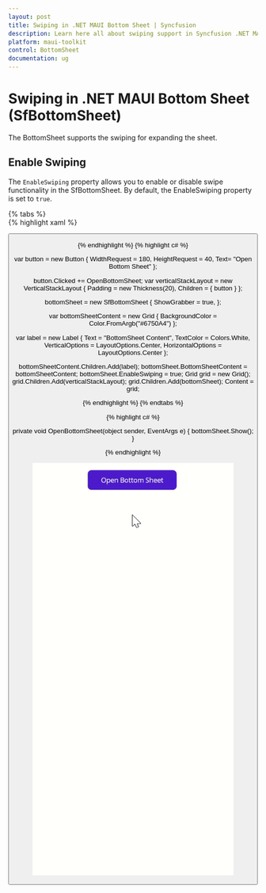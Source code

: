 ```yaml
---
layout: post
title: Swiping in .NET MAUI Bottom Sheet | Syncfusion
description: Learn here all about swiping support in Syncfusion .NET MAUI Bottom Sheet (SfBottomSheet) control and more.
platform: maui-toolkit
control: BottomSheet
documentation: ug
---
```

# Swiping in .NET MAUI Bottom Sheet (SfBottomSheet)

The BottomSheet supports the swiping for expanding the sheet. 

## Enable Swiping

The `EnableSwiping` property allows you to enable or disable swipe functionality in the SfBottomSheet. By default, the EnableSwiping property is set to `true`.

{% tabs %}	
{% highlight xaml %}

<Grid>
     <VerticalStackLayout Padding="20">
         <Button Text="Open Bottom Sheet" WidthRequest="180" HeightRequest="40" Clicked="OpenBottomSheet"/>
     </VerticalStackLayout>
     <bottomSheet:SfBottomSheet x:Name="bottomSheet" ShowGrabber="True" EnableSwiping="True">
         <bottomSheet:SfBottomSheet.BottomSheetContent>
             <Grid BackgroundColor="#6750A4">
                 <Label Text="BottomSheet Content"  TextColor="White" VerticalOptions="Center" HorizontalOptions="Center"/>
             </Grid>
         </bottomSheet:SfBottomSheet.BottomSheetContent>
     </bottomSheet:SfBottomSheet>
</Grid>
	
{% endhighlight %}
{% highlight c# %}

var button = new Button
{
    WidthRequest = 180,
    HeightRequest = 40,
    Text= "Open Bottom Sheet"
};

button.Clicked += OpenBottomSheet;
var verticalStackLayout = new VerticalStackLayout
{
    Padding = new Thickness(20),
    Children = { button }
};

bottomSheet = new SfBottomSheet
{
    ShowGrabber = true,
};

var bottomSheetContent = new Grid
{
    BackgroundColor = Color.FromArgb("#6750A4")
};

var label = new Label
{
    Text = "BottomSheet Content",
    TextColor = Colors.White,
    VerticalOptions = LayoutOptions.Center,
    HorizontalOptions = LayoutOptions.Center
};

bottomSheetContent.Children.Add(label);
bottomSheet.BottomSheetContent = bottomSheetContent;
bottomSheet.EnableSwiping = true;
Grid grid = new Grid();
grid.Children.Add(verticalStackLayout);
grid.Children.Add(bottomSheet);
Content = grid;

{% endhighlight %}
{% endtabs %}

{% highlight c# %}

private void OpenBottomSheet(object sender, EventArgs e)
{
    bottomSheet.Show();
}

{% endhighlight %}

![Swiping Image for BottomSheet](images/Swiping.gif)